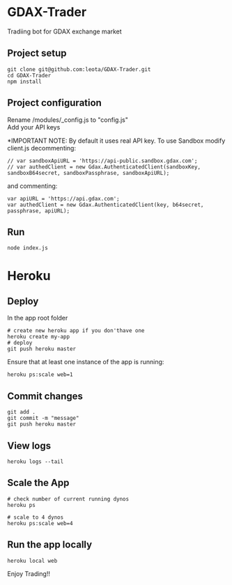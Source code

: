 # GDAX-Trader
Tradiing bot for GDAX exchange market

## Project setup
```
git clone git@github.com:leota/GDAX-Trader.git
cd GDAX-Trader
npm install
```

## Project configuration
Rename /modules/_config.js to "config.js" <br>
Add your API keys

*IMPORTANT NOTE: By default it uses real API key. To use Sandbox modify client.js decommenting:
```
// var sandboxApiURL = 'https://api-public.sandbox.gdax.com';
// var authedClient = new Gdax.AuthenticatedClient(sandboxKey, sandboxB64secret, sandboxPassphrase, sandboxApiURL);
```

and commenting:
```
var apiURL = 'https://api.gdax.com';
var authedClient = new Gdax.AuthenticatedClient(key, b64secret, passphrase, apiURL);
```
## Run
```
node index.js
```

# Heroku
## Deploy
In the app root folder
```
# create new heroku app if you don'thave one
heroku create my-app
# deploy 
git push heroku master
```

Ensure that at least one instance of the app is running:
```
heroku ps:scale web=1
```
## Commit changes
```
git add .
git commit -m "message"
git push heroku master
```
## View logs
```
heroku logs --tail
```
## Scale the App
```
# check number of current running dynos
heroku ps

# scale to 4 dynos
heroku ps:scale web=4
```
## Run the app locally
```
heroku local web
```


Enjoy Trading!!
